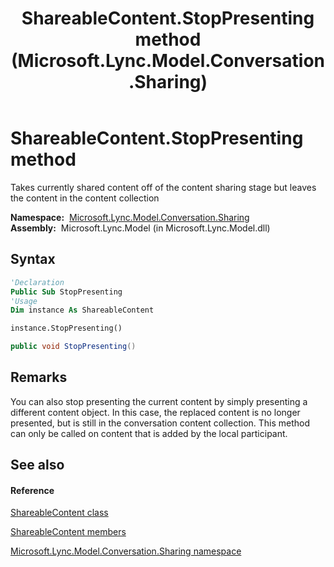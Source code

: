 ﻿---
title: ShareableContent.StopPresenting method  (Microsoft.Lync.Model.Conversation.Sharing)
TOCTitle: 'StopPresenting method '
ms:assetid: M:Microsoft.Lync.Model.Conversation.Sharing.ShareableContent.StopPresenting_DI_3_UC_OCS14MrefLyncWPF
ms:mtpsurl: https://msdn.microsoft.com/en-us/library/microsoft.lync.model.conversation.sharing.shareablecontent.stoppresenting_di_3_uc_ocs14mreflyncwpf(v=office.15)
ms:contentKeyID: 48599363
ms.date: 07/28/2014
mtps_version: v=office.15
f1_keywords:
- Microsoft.Lync.Model.Conversation.Sharing.ShareableContent.StopPresenting
dev_langs:
- CSharp
- JScript
- VB
- other
---

# ShareableContent.StopPresenting method

Takes currently shared content off of the content sharing stage but leaves the content in the content collection

**Namespace:**  [Microsoft.Lync.Model.Conversation.Sharing](microsoft-lync-model-conversation-sharing-namespace_2.md)  
**Assembly:**  Microsoft.Lync.Model (in Microsoft.Lync.Model.dll)

## Syntax

``` vb
'Declaration
Public Sub StopPresenting
'Usage
Dim instance As ShareableContent

instance.StopPresenting()
```

``` csharp
public void StopPresenting()
```

## Remarks

You can also stop presenting the current content by simply presenting a different content object. In this case, the replaced content is no longer presented, but is still in the conversation content collection. This method can only be called on content that is added by the local participant.

## See also

#### Reference

[ShareableContent class](shareablecontent-class-microsoft-lync-model-conversation-sharing_2.md)

[ShareableContent members](shareablecontent-members-microsoft-lync-model-conversation-sharing_2.md)

[Microsoft.Lync.Model.Conversation.Sharing namespace](microsoft-lync-model-conversation-sharing-namespace_2.md)

